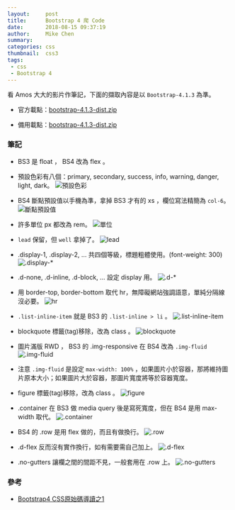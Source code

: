 ```yaml
---
layout:     post
title:      Bootstrap 4 爬 Code
date:       2018-08-15 09:37:19
author:     Mike Chen
summary:    
categories: css
thumbnail:  css3
tags:
 - css
 - Bootstrap 4
---
```


看 Amos 大大的影片作筆記，下面的擷取內容是以 `Bootstrap-4.1.3` 為準。

* 官方載點：[bootstrap-4.1.3-dist.zip](https://github.com/twbs/bootstrap/releases/download/v4.1.3/bootstrap-4.1.3-dist.zip)

* 備用載點：[bootstrap-4.1.3-dist.zip](https://mike2014mike.github.io/sample/2018-08-15/bootstrap-4.1.3-dist.zip)

### 筆記

* BS3 是 float ， BS4 改為 flex 。

* 預設色彩有八個：primary, secondary, success, info, warning, danger, light, dark。
![預設色彩](https://i.imgur.com/4zfou58.png)

* BS4 斷點預設值以手機為準，拿掉 BS3 才有的 xs ，欄位寫法精簡為 `col-6`。
![斷點預設值](https://i.imgur.com/rgsdZ8g.png)

* 許多單位 px 都改為 rem。
![單位](https://i.imgur.com/tKNj1ZA.png)

* `lead` 保留，但 `well` 拿掉了。
![lead](https://i.imgur.com/SslHGaf.png)

* .display-1, .display-2, ... 共四個等級，標題粗體使用。(font-weight: 300)
![.display-*](https://i.imgur.com/3GVCYR4.png)

* .d-none, .d-inline, .d-block, ... 設定 display 用。
![.d-*](https://i.imgur.com/6zJo5VC.png)

* 用 border-top, border-bottom 取代 hr，無障礙網站強調語意，單純分隔線沒必要。
![hr](https://i.imgur.com/ZRnRHRb.png)

* `.list-inline-item` 就是 BS3 的 `.list-inline > li` 。
![.list-inline-item](https://i.imgur.com/TAlGUHe.png)

* blockquote 標籤(tag)移除，改為 class 。
![blockquote](https://i.imgur.com/ujwhqIz.png)

* 圖片滿版 RWD ， BS3 的 .img-responsive 在 BS4 改為 `.img-fluid`
![.img-fluid](https://i.imgur.com/ksxVglN.png)

* 注意 `.img-fluid` 是設定 `max-width: 100%` ，如果圖片小於容器，那將維持圖片原本大小；如果圖片大於容器，那圖片寬度將等於容器寬度。

* figure 標籤(tag)移除，改為 class 。
![figure](https://i.imgur.com/sjuaB5b.png)

* .container 在 BS3 做 media query 後是寫死寬度，但在 BS4 是用 max-width 取代。
![.container](https://i.imgur.com/mmKz4h3.png)

* BS4 的 .row 是用 flex 做的，而且有做換行。
![.row](https://i.imgur.com/g2O91Zl.png)

* .d-flex 反而沒有實作換行，如有需要需自己加上。
![.d-flex](https://i.imgur.com/bUamDL7.png)

* .no-gutters 讓欄之間的間距不見，一般套用在 .row 上。
![.no-gutters](https://i.imgur.com/WIL2Z2s.png)




### 參考
* [Bootstrap4 CSS原始碼導讀之1](https://www.youtube.com/watch?v=YgYFMnysL6Y)